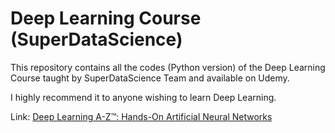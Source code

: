 # Deep Learning Course (SuperDataScience)

This repository contains all the codes (Python version) of the Deep Learning Course taught by SuperDataScience Team and available on Udemy.

I highly recommend it to anyone wishing to learn Deep Learning.

Link: [Deep Learning A-Z™: Hands-On Artificial Neural Networks](https://www.udemy.com/course/deeplearning/)
